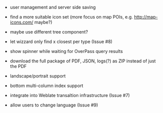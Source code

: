 * user management and server side saving

* find a more suitable icon set (more focus on map POIs, e.g. http://map-icons.com/ maybe?)

* maybe use different tree component?

* let wizzard only find x closest per type (Issue #8)

* show spinner while waiting for OverPass query results

* download the full package of PDF, JSON, logs(?) as ZIP instead of just the PDF

* landscape/portrait support

* bottom multi-column index support

* integrate into Weblate transaltion infrastructure (Issue #7)

* allow users to change language (Issue #9)
